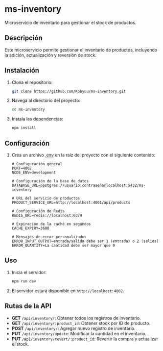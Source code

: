 # ms-inventory

Microservicio de inventario para gestionar el stock de productos.

## Descripción

Este microservicio permite gestionar el inventario de productos, incluyendo la adición, actualización y reversión de stock.

## Instalación

1. Clona el repositorio:
    ```sh
    git clone https://github.com/Kobyuu/ms-inventory.git
    ```
2. Navega al directorio del proyecto:
    ```sh
    cd ms-inventory
    ```
3. Instala las dependencias:
    ```sh
    npm install
    ```

## Configuración

1. Crea un archivo [.env](http://_vscodecontentref_/3) en la raíz del proyecto con el siguiente contenido:
    ```env
    # Configuración general
    PORT=4002
    NODE_ENV=development

    # Configuración de la base de datos
    DATABASE_URL=postgres://usuario:contraseña@localhost:5432/ms-inventory

    # URL del servicio de productos
    PRODUCT_SERVICE_URL=http://localhost:4001/api/products

    # Configuración de Redis
    REDIS_URL=redis://localhost:6379

    # Expiración de la caché en segundos
    CACHE_EXPIRY=3600

    # Mensajes de error personalizados
    ERROR_INPUT_OUTPUT=entrada/salida debe ser 1 (entrada) o 2 (salida)
    ERROR_QUANTITY=La cantidad debe ser mayor que 0
    ```

## Uso

1. Inicia el servidor:
    ```sh
    npm run dev
    ```
2. El servidor estará disponible en `http://localhost:4002`.

## Rutas de la API

- **GET** `/api/inventory/`: Obtener todos los registros de inventario.
- **GET** `/api/inventory/:product_id`: Obtener stock por ID de producto.
- **POST** `/api/inventory/`: Agregar nuevo registro de inventario.
- **PUT** `/api/inventory/update`: Modificar la cantidad en el inventario.
- **PUT** `/api/inventory/revert/:product_id`: Revertir la compra y actualizar el stock.
